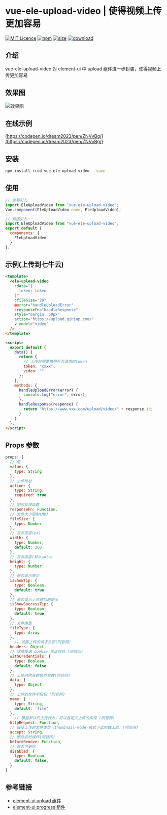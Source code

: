 # vue-ele-upload-video | 使得视频上传更加容易

[![MIT Licence](https://badges.frapsoft.com/os/mit/mit.svg)](https://opensource.org/licenses/mit-license.php)
[![npm](https://img.shields.io/npm/v/vue-ele-upload-video.svg)](https://www.npmjs.com/package/vue-ele-upload-video)
[![size](https://img.shields.io/bundlephobia/minzip/vue-ele-upload-video.svg)](https://www.npmjs.com/package/vue-ele-upload-video)
[![download](https://img.shields.io/npm/dw/vue-ele-upload-video.svg)](https://npmcharts.com/compare/vue-ele-upload-video?minimal=true)

## 介绍

vue-ele-upload-video 对 element-ui 中 upload 组件进一步封装，使得视频上传更加容易

## 效果图

![效果图](./public/example.gif)

## 在线示例

[https://codepen.io/dream2023/pen/ZNVvBg/](https://codepen.io/dream2023/pen/ZNVvBg/)

## 安装

```bash
npm install crud-vue-ele-upload-video --save
```

## 使用

```js
// 全局引入
import EleUploadVideo from "vue-ele-upload-video";
Vue.component(EleUploadVideo.name, EleUploadVideo);
```

```js
// 局部引入
import EleUploadVideo from "vue-ele-upload-video";
export default {
  components: {
    EleUploadVideo
  }
};
```

## 示例(上传到七牛云)

```html
<template>
  <ele-upload-video
    :data="{
      token: token
    }"
    :fileSize="20"
    @error="handleUploadError"
    :responseFn="handleResponse"
    style="margin: 50px"
    action="https://upload.qiniup.com/"
    v-model="video"
  />
</template>

<script>
  export default {
    data() {
      return {
        // 上传时需要携带后台请求的token
        token: "xxxx",
        video: ""
      };
    },
    methods: {
      handleUploadError(error) {
        console.log("error", error);
      },
      handleResponse(response) {
        return "https://www.xxx.com/upload/video/" + response.id;
      }
    }
  };
</script>
```

## Props 参数

```js
props: {
  // 值
  value: {
    type: String
  },
  // 上传地址
  action: {
    type: String,
    required: true
  },
  // 响应处理函数
  responseFn: Function,
  // 文件大小限制(Mb)
  fileSize: {
    type: Number
  },
  // 显示宽度(px)
  width: {
    type: Number,
    default: 360
  },
  // 显示高度(默认auto)
  height: {
    type: Number
  },
  // 是否显示提示
  isShowTip: {
    type: Boolean,
    default: true
  },
  // 是否显示上传成功的提示
  isShowSuccessTip: {
    type: Boolean,
    default: true,
  },
  // 文件类型
  fileType: {
    type: Array
  },
    // 设置上传的请求头部(同官网)
  headers: Object,
  // 支持发送 cookie 凭证信息 (同官网)
  withCredentials: {
    type: Boolean,
    default: false
  },
  // 上传时附带的额外参数(同官网)
  data: {
    type: Object
  },
  // 上传的文件字段名 (同官网)
  name: {
    type: String,
    default: 'file'
  },
    // 覆盖默认的上传行为，可以自定义上传的实现 (同官网)
  httpRequest: Function,
  // 接受上传的文件类型（thumbnail-mode 模式下此参数无效）(同官网)
  accept: String,
  // 删除前的操作(同官网)
  beforeRemove: Function,
  // 是否可删除
  disabled: {
    type: Boolean,
    default: false,
  }
}
```

## 参考链接

- [element-ui upload 组件](https://element.eleme.cn/#/zh-CN/component/upload)
- [element-ui progress 组件](https://element.eleme.cn/#/zh-CN/component/progress)
